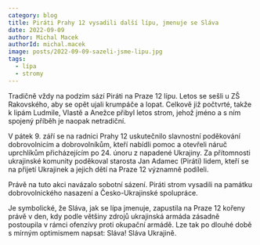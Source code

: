 ```yaml
---
category: blog
title: Piráti Prahy 12 vysadili další lípu, jmenuje se Sláva
date: 2022-09-09
author: Michal Macek
authorId: michal.macek
image: posts/2022-09-09-sazeli-jsme-lipu.jpg
tags:
  - lípa
  - stromy
---
```


Tradičně vždy na podzim sází Piráti na Praze 12 lípu. Letos se sešli u ZŠ Rakovského, aby se opět ujali krumpáče a lopat. Celkově již počtvrté, takže k lipám Ludmile, Vlastě a Anežce přibyl letos strom, jehož jméno a s ním spojený příběh je naopak netradiční.

V pátek 9. září se na radnici Prahy 12 uskutečnilo slavnostní poděkování dobrovolnicím a dobrovolníkům, kteří nabídli pomoc a otevřeli náruč uprchlíkům přicházejícím po 24. únoru z napadené Ukrajiny. Za přítomnosti ukrajinské komunity poděkoval starosta Jan Adamec (Piráti) lidem, kteří se na přijetí Ukrajinek a jejich dětí na Praze 12 významně podíleli.

Právě na tuto akci navázalo sobotní sázení. Piráti strom vysadili na památku dobrovolnického nasazení a Česko-Ukrajinské spolupráce.

Je symbolické, že Sláva, jak se lípa jmenuje, zapustila na Praze 12 kořeny právě v den, kdy podle většiny zdrojů ukrajinská armáda zásadně postoupila v rámci ofenzívy proti okupační armádě. Lze tak po dlouhé době s mírným optimismem napsat: Sláva! Sláva Ukrajině.

